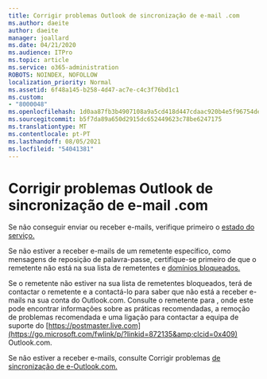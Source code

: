 ```yaml
---
title: Corrigir problemas Outlook de sincronização de e-mail .com
ms.author: daeite
author: daeite
manager: joallard
ms.date: 04/21/2020
ms.audience: ITPro
ms.topic: article
ms.service: o365-administration
ROBOTS: NOINDEX, NOFOLLOW
localization_priority: Normal
ms.assetid: 6f48a145-b258-4d47-ac7e-c4c3f76bd1c1
ms.custom:
- "8000048"
ms.openlocfilehash: 1d0aa87fb3b4907108a9a5cd418d447cdaac920b4e5f96754dec2d0bd354b92d
ms.sourcegitcommit: b5f7da89a650d2915dc652449623c78be6247175
ms.translationtype: MT
ms.contentlocale: pt-PT
ms.lasthandoff: 08/05/2021
ms.locfileid: "54041381"
---
```

# <a name="fix-outlookcom-email-sync-issues"></a>Corrigir problemas Outlook de sincronização de e-mail .com

Se não conseguir enviar ou receber e-mails, verifique primeiro o [estado do serviço.](https://go.microsoft.com/fwlink/p/?linkid=837482&amp;clcid=0x409)
  
Se não estiver a receber e-mails de um remetente específico, como mensagens de reposição de palavra-passe, certifique-se primeiro de que o remetente não está na sua lista de remetentes e [domínios bloqueados.](https://outlook.live.com/mail/options/mail/junkEmail/blockedSendersAndDomains)
  
Se o remetente não estiver na sua lista de remetentes bloqueados, terá de contactar o remetente e a contactá-lo para saber que não está a receber e-mails na sua conta do Outlook.com. Consulte o remetente para , onde este pode encontrar informações sobre as práticas recomendadas, a remoção de problemas recomendada e uma ligação para contactar a equipa de suporte do [https://postmaster.live.com](https://go.microsoft.com/fwlink/p/?linkid=872135&amp;clcid=0x409) Outlook.com.
  
Se não estiver a receber e-mails, consulte Corrigir problemas [de sincronização de e-Outlook.com.](https://support.office.com/article/d39e3341-8d79-4bf1-b3c7-ded602233642?wt.mc_id=Office_Outlook_com_Alchemy)